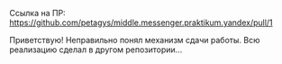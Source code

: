 Ссылка на ПР:
https://github.com/petagys/middle.messenger.praktikum.yandex/pull/1

Приветствую!
Неправильно понял механизм сдачи работы. Всю реализацию сделал в другом репозитории...
